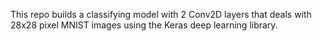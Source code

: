 This repo builds a classifying model with 2 Conv2D layers that deals with 28x28 pixel MNIST images using the Keras deep learning library. 

 
